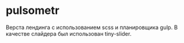 # pulsometr

Верста лендинга с использованием scss и планировщика gulp. В качестве слайдера был использован tiny-slider.
